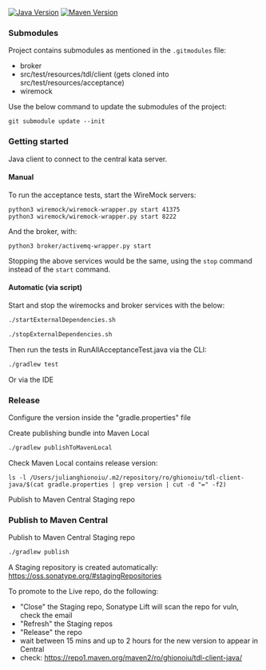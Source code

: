 [![Java Version](http://img.shields.io/badge/Java-17-blue.svg)](http://docs.aws.amazon.com/corretto/latest/corretto-17-ug/downloads-list.html)
[![Maven Version](http://img.shields.io/maven-central/v/ro.ghionoiu/tdl-client-java.svg)](http://search.maven.org/#search%7Cgav%7C1%7Cg%3A%22ro.ghionoiu%22%20AND%20a%3A%22tdl-client-java%22)

### Submodules

Project contains submodules as mentioned in the `.gitmodules` file:

- broker
- src/test/resources/tdl/client (gets cloned into src/test/resources/acceptance)
- wiremock 

Use the below command to update the submodules of the project:

```
git submodule update --init
```

### Getting started

Java client to connect to the central kata server.

#### Manual 
To run the acceptance tests, start the WireMock servers:
```
python3 wiremock/wiremock-wrapper.py start 41375
python3 wiremock/wiremock-wrapper.py start 8222
```

And the broker, with:
```
python3 broker/activemq-wrapper.py start
```

Stopping the above services would be the same, using the `stop` command instead of the `start` command.

#### Automatic (via script)

Start and stop the wiremocks and broker services with the below:
 
```bash
./startExternalDependencies.sh
``` 

```bash
./stopExternalDependencies.sh
``` 

Then run the tests in RunAllAcceptanceTest.java via the CLI:

```bash
./gradlew test
```

Or via the IDE

### Release

Configure the version inside the "gradle.properties" file

Create publishing bundle into Maven Local
```bash
./gradlew publishToMavenLocal
```

Check Maven Local contains release version:
```
ls -l /Users/julianghionoiu/.m2/repository/ro/ghionoiu/tdl-client-java/$(cat gradle.properties | grep version | cut -d "=" -f2)
```

Publish to Maven Central Staging repo

### Publish to Maven Central

Publish to Maven Central Staging repo
```bash
./gradlew publish
```

A Staging repository is created automatically:
https://oss.sonatype.org/#stagingRepositories

To promote to the Live repo, do the following:
- "Close" the Staging repo, Sonatype Lift will scan the repo for vuln, check the email
- "Refresh" the Staging repos
- "Release" the repo
- wait between 15 mins and up to 2 hours for the new version to appear in Central
- check: https://repo1.maven.org/maven2/ro/ghionoiu/tdl-client-java/
